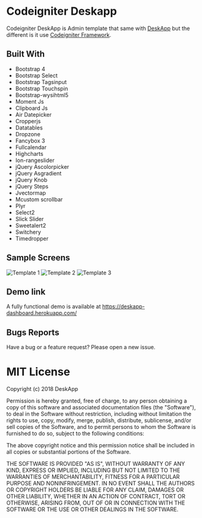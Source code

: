 # Codeigniter Deskapp

Codeigniter DeskApp is Admin template that same with <a href="https://github.com/dropways/deskapp">DeskApp</a> but the different is it use <a href="https://github.com/bcit-ci/CodeIgniter">Codeigniter Framework</a>.

## Built With
* Bootstrap 4
* Bootstrap Select
* Bootstrap Tagsinput
* Bootstrap Touchspin
* Bootstrap-wysihtml5
* Moment Js
* Clipboard Js
* Air Datepicker
* Cropperjs
* Datatables
* Dropzone
* Fancybox 3
* Fullcalendar
* Highcharts
* Ion-rangeslider
* jQuery Ascolorpicker
* jQuery Asgradient
* jQuery Knob
* jQuery Steps
* Jvectormap
* Mcustom scrollbar
* Plyr
* Select2
* Slick Slider
* Sweetalert2
* Switchery
* Timedropper

## Sample Screens
<img src="https://user-images.githubusercontent.com/38377336/41842629-f98082c2-7888-11e8-8972-37c59baf1c3f.jpg" alt="Template 1">
<img src="https://user-images.githubusercontent.com/38377336/41842631-f9b61414-7888-11e8-918b-fff5fc3492d4.jpg" alt="Template 2">
<img src="https://user-images.githubusercontent.com/38377336/41842633-fa198b20-7888-11e8-847c-5ec464debef0.jpg" alt="Template 3">

## Demo link
A fully functional demo is available at https://deskapp-dashboard.herokuapp.com/

## Bugs Reports
Have a bug or a feature request? Please open a new issue.

# MIT License

Copyright (c) 2018 DeskApp

Permission is hereby granted, free of charge, to any person obtaining a copy
of this software and associated documentation files (the "Software"), to deal
in the Software without restriction, including without limitation the rights
to use, copy, modify, merge, publish, distribute, sublicense, and/or sell
copies of the Software, and to permit persons to whom the Software is
furnished to do so, subject to the following conditions:

The above copyright notice and this permission notice shall be included in all
copies or substantial portions of the Software.

THE SOFTWARE IS PROVIDED "AS IS", WITHOUT WARRANTY OF ANY KIND, EXPRESS OR
IMPLIED, INCLUDING BUT NOT LIMITED TO THE WARRANTIES OF MERCHANTABILITY,
FITNESS FOR A PARTICULAR PURPOSE AND NONINFRINGEMENT. IN NO EVENT SHALL THE
AUTHORS OR COPYRIGHT HOLDERS BE LIABLE FOR ANY CLAIM, DAMAGES OR OTHER
LIABILITY, WHETHER IN AN ACTION OF CONTRACT, TORT OR OTHERWISE, ARISING FROM,
OUT OF OR IN CONNECTION WITH THE SOFTWARE OR THE USE OR OTHER DEALINGS IN THE
SOFTWARE.
